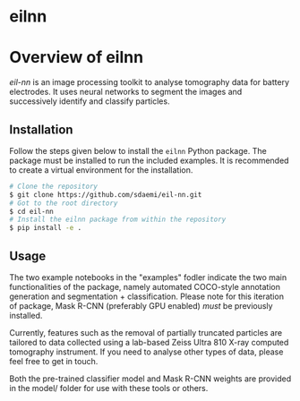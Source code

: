 # eilnn

# Overview of eilnn
*eil-nn* is an image processing toolkit to analyse tomography data for battery electrodes. It uses neural networks to segment the images and successively identify and classify particles. 

## Installation

Follow the steps given below to install the `eilnn` Python package. The package must be installed to run the included examples. It is recommended to create a virtual environment for the installation.

```bash
# Clone the repository
$ git clone https://github.com/sdaemi/eil-nn.git
# Got to the root directory
$ cd eil-nn
# Install the eilnn package from within the repository
$ pip install -e .
```

## Usage

The two example notebooks in the "examples" fodler indicate the two main functionalities of the package, namely automated COCO-style annotation generation and segmentation + classification. Please note for this iteration of package, Mask R-CNN (preferably GPU enabled) *must* be previously installed.

Currently, features such as the removal of partially truncated particles are tailored to data collected using a lab-based Zeiss Ultra 810 X-ray computed tomography instrument. If you need to analyse other types of data, please feel free to get in touch.

Both the pre-trained classifier model and Mask R-CNN weights are provided in the model/ folder for use with these tools or others.
